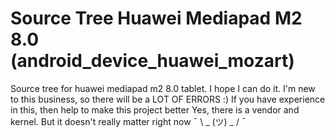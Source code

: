 # Source Tree Huawei Mediapad M2 8.0 (android_device_huawei_mozart)
Source tree for huawei mediapad m2 8.0 tablet.
I hope I can do it.
I'm new to this business, so there will be a LOT OF ERRORS :)
If you have experience in this, then help to make this project better
Yes, there is a vendor and
kernel. But it doesn't really matter right now 
¯ \ _ (ツ) _ / ¯


